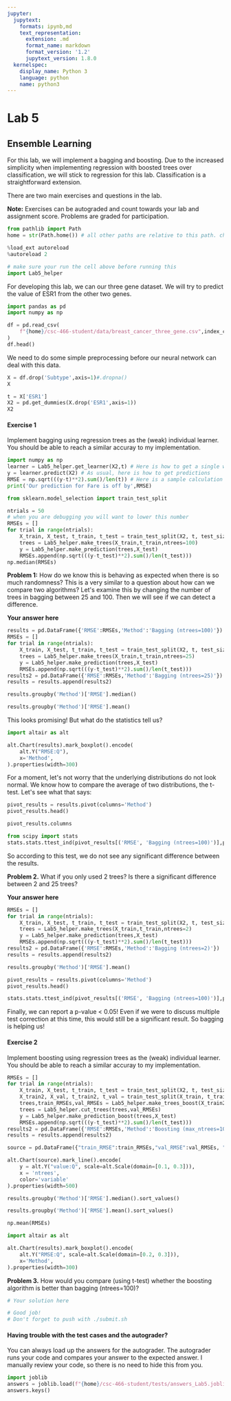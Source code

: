 ```yaml
---
jupyter:
  jupytext:
    formats: ipynb,md
    text_representation:
      extension: .md
      format_name: markdown
      format_version: '1.2'
      jupytext_version: 1.8.0
  kernelspec:
    display_name: Python 3
    language: python
    name: python3
---
```


# Lab 5

## Ensemble Learning

For this lab, we will implement a bagging and boosting. Due to the increased simplicity when implementing regression with boosted trees over classification, we will stick to regression for this lab. Classification is a straightforward extension.

There are two main exercises and questions in the lab. 

**Note:** Exercises can be autograded and count towards your lab and assignment score. Problems are graded for participation.

```python
from pathlib import Path
home = str(Path.home()) # all other paths are relative to this path. change to something else if this is not the case on your system
```

```python
%load_ext autoreload
%autoreload 2

# make sure your run the cell above before running this
import Lab5_helper
```

For developing this lab, we can our three gene dataset. We will try to predict the value of ESR1 from the other two genes.

```python
import pandas as pd
import numpy as np

df = pd.read_csv(
    f"{home}/csc-466-student/data/breast_cancer_three_gene.csv",index_col=0
)
df.head()
```

We need to do some simple preprocessing before our neural network can deal with this data. 

```python
X = df.drop('Subtype',axis=1)#.dropna()
X
```

```python
t = X['ESR1']
X2 = pd.get_dummies(X.drop('ESR1',axis=1))
X2
```

#### Exercise 1
Implement bagging using regression trees as the (weak) individual learner. You should be able to reach a similar accuray to my implementation.

```python
import numpy as np
learner = Lab5_helper.get_learner(X2,t) # Here is how to get a single weak learner to help build your ensembles
y = learner.predict(X2) # As usual, here is how to get predictions
RMSE = np.sqrt(((y-t)**2).sum()/len(t)) # Here is a sample calculation of the root mean squared error
print('Our prediction for Fare is off by',RMSE)
```

```python
from sklearn.model_selection import train_test_split

ntrials = 50
# when you are debugging you will want to lower this number
RMSEs = []
for trial in range(ntrials):
    X_train, X_test, t_train, t_test = train_test_split(X2, t, test_size=0.25,random_state=trial)
    trees = Lab5_helper.make_trees(X_train,t_train,ntrees=100)
    y = Lab5_helper.make_prediction(trees,X_test)
    RMSEs.append(np.sqrt(((y-t_test)**2).sum()/len(t_test)))
np.median(RMSEs)
```

**Problem 1:** How do we know this is behaving as expected when there is so much randomness? This is a very similar to a question about how can we compare two algorithms? Let's examine this by changing the number of trees in bagging between 25 and 100. Then we will see if we can detect a difference.

**Your answer here**

```python
results = pd.DataFrame({'RMSE':RMSEs,'Method':'Bagging (ntrees=100)'})
RMSEs = []
for trial in range(ntrials):
    X_train, X_test, t_train, t_test = train_test_split(X2, t, test_size=0.25,random_state=trial)
    trees = Lab5_helper.make_trees(X_train,t_train,ntrees=25)
    y = Lab5_helper.make_prediction(trees,X_test)
    RMSEs.append(np.sqrt(((y-t_test)**2).sum()/len(t_test)))
results2 = pd.DataFrame({'RMSE':RMSEs,'Method':'Bagging (ntrees=25)'})
results = results.append(results2)
```

```python
results.groupby('Method')['RMSE'].median()
```

```python
results.groupby('Method')['RMSE'].mean()
```

This looks promising! But what do the statistics tell us?

```python
import altair as alt

alt.Chart(results).mark_boxplot().encode(
    alt.Y("RMSE:Q"),
    x='Method',
).properties(width=300)
```

For a moment, let's not worry that the underlying distributions do not look normal. We know how to compare the average of two distributions, the t-test. Let's see what that says:

```python
pivot_results = results.pivot(columns='Method')
pivot_results.head()
```

```python
pivot_results.columns
```

```python
from scipy import stats
stats.stats.ttest_ind(pivot_results[('RMSE', 'Bagging (ntrees=100)')],pivot_results[('RMSE', 'Bagging (ntrees=25)')],equal_var = True)
```

So according to this test, we do not see any significant difference between the results.


**Problem 2.** What if you only used 2 trees? Is there a significant difference between 2 and 25 trees?

**Your answer here**

```python
RMSEs = []
for trial in range(ntrials):
    X_train, X_test, t_train, t_test = train_test_split(X2, t, test_size=0.25,random_state=trial)
    trees = Lab5_helper.make_trees(X_train,t_train,ntrees=2)
    y = Lab5_helper.make_prediction(trees,X_test)
    RMSEs.append(np.sqrt(((y-t_test)**2).sum()/len(t_test)))
results2 = pd.DataFrame({'RMSE':RMSEs,'Method':'Bagging (ntrees=2)'})
results = results.append(results2)
```

```python
results.groupby('Method')['RMSE'].mean()
```

```python
pivot_results = results.pivot(columns='Method')
pivot_results.head()
```

```python
stats.stats.ttest_ind(pivot_results[('RMSE', 'Bagging (ntrees=100)')],pivot_results[('RMSE', 'Bagging (ntrees=2)')],equal_var = True)
```

Finally, we can report a p-value < 0.05! Even if we were to discuss multiple test correction at this time, this would still be a significant result. So bagging is helping us!


#### Exercise 2
Implement boosting using regression trees as the (weak) individual learner. You should be able to reach a similar accuray to my implementation.

```python
RMSEs = []
for trial in range(ntrials):
    X_train, X_test, t_train, t_test = train_test_split(X2, t, test_size=0.25,random_state=trial)
    X_train2, X_val, t_train2, t_val = train_test_split(X_train, t_train, test_size=0.25,random_state=trial)
    trees,train_RMSEs,val_RMSEs = Lab5_helper.make_trees_boost(X_train2, X_val, t_train2, t_val, max_ntrees=100)
    trees = Lab5_helper.cut_trees(trees,val_RMSEs)
    y = Lab5_helper.make_prediction_boost(trees,X_test)
    RMSEs.append(np.sqrt(((y-t_test)**2).sum()/len(t_test)))
results2 = pd.DataFrame({'RMSE':RMSEs,'Method':'Boosting (max_ntrees=100)'})
results = results.append(results2)
```

```python
source = pd.DataFrame({"train_RMSE":train_RMSEs,"val_RMSE":val_RMSEs, "ntrees":np.arange(len(val_RMSEs))}).melt(id_vars=['ntrees'])

alt.Chart(source).mark_line().encode(
    y = alt.Y("value:Q", scale=alt.Scale(domain=[0.1, 0.3])),
    x = 'ntrees',
    color='variable'
).properties(width=500)
```

```python
results.groupby('Method')['RMSE'].median().sort_values()
```

```python
results.groupby('Method')['RMSE'].mean().sort_values()
```

```python
np.mean(RMSEs)
```

```python
import altair as alt

alt.Chart(results).mark_boxplot().encode(
    alt.Y("RMSE:Q", scale=alt.Scale(domain=[0.2, 0.3])),
    x='Method',
).properties(width=300)
```

**Problem 3.** How would you compare (using t-test) whether the boosting algorithm is better than bagging (ntrees=100)?

```python
# Your solution here
```

```python
# Good job!
# Don't forget to push with ./submit.sh
```

<!-- #region -->
#### Having trouble with the test cases and the autograder?

You can always load up the answers for the autograder. The autograder runs your code and compares your answer to the expected answer. I manually review your code, so there is no need to hide this from you.

```python
import joblib
answers = joblib.load(f"{home}/csc-466-student/tests/answers_Lab5.joblib")
answers.keys()
```
<!-- #endregion -->

```python

```
